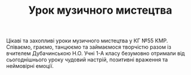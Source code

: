 ﻿---
title: Урок музичного мистецтва
---

Цікаві та захопливі уроки музичного мистецтва у КГ №55 КМР. Співаємо, граємо, танцюємо та займаємося творчістю разом із вчителем Дубачинською Н.О. Учні 1-А класу безумовно отримали від сьогоднішнього уроку чудовий настрій, позитивні враження та неймовірні емоції.

<slideshow />
